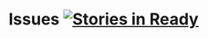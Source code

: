 Issues  [![Stories in Ready](https://badge.waffle.io/git-joox/issues.png?label=ready&title=Ready)](http://waffle.io/git-joox/issues)
======
